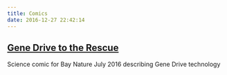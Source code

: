 ```yaml
---
title: Comics
date: 2016-12-27 22:42:14
---
```

## [Gene Drive to the Rescue](/Gene-Drive-to-the-Rescue)
Science comic for Bay Nature July 2016 describing Gene Drive technology
